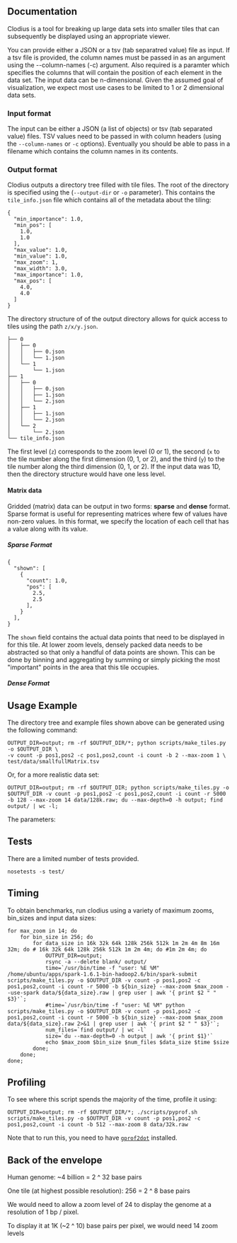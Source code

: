 ## Documentation

Clodius is a tool for breaking up large data sets into smaller tiles that can
subsequently be displayed using an appropriate viewer. 

You can provide either a JSON or a tsv (tab separatred value) file as
input.  If a tsv file is provided, the column names must be passed in as an
argument using the --column-names (-c) argument. Also required is a paramter
which specifies the columns that will contain the position of each element in
the data set. The input data can be n-dimensional. Given the assumed goal of
visualization, we expect most use cases to be limited to 1 or 2 dimensional
data sets.

### Input format

The input can be either a JSON (a list of objects) or tsv (tab separated value)
files. TSV values need to be passed in with column headers (using the
`--column-names` or `-c` options). Eventually you should be able to pass in a
filename which contains the column names in its contents.

### Output format

Clodius outputs a directory tree filled with tile files. The root of the
directory is specified using the (`--output-dir` or `-o` parameter). This
contains the `tile_info.json` file which contains all of the metadata about the
tiling:

```
{
  "min_importance": 1.0, 
  "min_pos": [
    1.0, 
    1.0
  ], 
  "max_value": 1.0, 
  "min_value": 1.0, 
  "max_zoom": 1, 
  "max_width": 3.0, 
  "max_importance": 1.0, 
  "max_pos": [
    4.0, 
    4.0
  ]
}
```

The directory structure of of the output directory allows for quick access to
tiles using the path `z/x/y.json`.

```
├── 0
│   ├── 0
│   │   ├── 0.json
│   │   └── 1.json
│   └── 1
│       └── 1.json
├── 1
│   ├── 0
│   │   ├── 0.json
│   │   ├── 1.json
│   │   └── 2.json
│   ├── 1
│   │   ├── 1.json
│   │   └── 2.json
│   └── 2
│       └── 2.json
└── tile_info.json
```

The first level (`z`) corresponds to the zoom level (0 or 1), the second (`x`
to the tile number along the first dimension (0, 1, or 2), and the third (`y`)
to the tile number along the third dimension (0, 1, or 2). If the input data
was 1D, then the directory structure would have one less level.

#### Matrix data

Gridded (matrix) data can be output in two forms: **sparse** and **dense**
format. Sparse format is useful for representing matrices where few of values
have non-zero values. In this format, we specify the location of each cell
that has a value along with its value.

##### Sparse Format



```
{
  "shown": [
    {
      "count": 1.0,
      "pos": [
        2.5,
        2.5
      ],
    }
  ],
}
```

The `shown` field contains the actual data points that need to be displayed in
for this tile. At lower zoom levels, densely packed data needs to be abstracted
so that only a handful of data points are shown. This can be done by binning
and aggregating by summing or simply picking the most "important" points in the
area that this tile occupies.

##### Dense Format



## Usage Example

The directory tree and example files shown above can be generated using the
following command:

```
OUTPUT_DIR=output; rm -rf $OUTPUT_DIR/*; python scripts/make_tiles.py -o $OUTPUT_DIR \
-v count -p pos1,pos2 -c pos1,pos2,count -i count -b 2 --max-zoom 1 \
test/data/smallfullMatrix.tsv
```

Or, for a more realistic data set:

```
OUTPUT_DIR=output; rm -rf $OUTPUT_DIR; python scripts/make_tiles.py -o $OUTPUT_DIR -v count -p pos1,pos2 -c pos1,pos2,count -i count -r 5000 -b 128 --max-zoom 14 data/128k.raw; du --max-depth=0 -h output; find output/ | wc -l;
```

The parameters:


## Tests

There are a limited number of tests provided.

```
nosetests -s test/ 
```

## Timing

To obtain benchmarks, run clodius using a variety of maximum zooms, bin_sizes
and input data sizes:

```
for max_zoom in 14; do
    for bin_size in 256; do
        for data_size in 16k 32k 64k 128k 256k 512k 1m 2m 4m 8m 16m 32m; do # 16k 32k 64k 128k 256k 512k 1m 2m 4m; do #1m 2m 4m; do
            OUTPUT_DIR=output;
            rsync -a --delete blank/ output/
            time=`/usr/bin/time -f "user: %E %M" /home/ubuntu/apps/spark-1.6.1-bin-hadoop2.6/bin/spark-submit scripts/make_tiles.py -o $OUTPUT_DIR -v count -p pos1,pos2 -c pos1,pos2,count -i count -r 5000 -b ${bin_size} --max-zoom $max_zoom --use-spark data/${data_size}.raw | grep user | awk '{ print $2 " " $3}'`;
            #time=`/usr/bin/time -f "user: %E %M" python scripts/make_tiles.py -o $OUTPUT_DIR -v count -p pos1,pos2 -c pos1,pos2,count -i count -r 5000 -b ${bin_size} --max-zoom $max_zoom data/${data_size}.raw 2>&1 | grep user | awk '{ print $2 " " $3}'`;
            num_files=`find output/ | wc -l`
            size=`du --max-depth=0 -h output | awk '{ print $1}'`
            echo $max_zoom $bin_size $num_files $data_size $time $size
        done;
    done;
done;
```

## Profiling

To see where this script spends the majority of the time, profile it using:

```
OUTPUT_DIR=output; rm -rf $OUTPUT_DIR/*; ./scripts/pyprof.sh scripts/make_tiles.py -o $OUTPUT_DIR -v count -p pos1,pos2 -c pos1,pos2,count -i count -b 512 --max-zoom 8 data/32k.raw
```

Note that to run this, you need to have
[`gprof2dot`](https://github.com/jrfonseca/gprof2dot) installed.

## Back of the envelope

Human genome: ~4 billion = 2 ^ 32 base pairs

One tile (at highest possible resolution): 256 = 2 ^ 8 base pairs

We would need to allow a zoom level of 24 to display the genome at a resolution of 1 bp / pixel.

To display it at 1K (~2 ^ 10) base pairs per pixel, we would need 14 zoom levels

